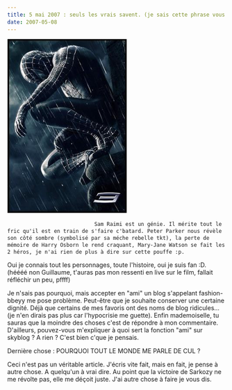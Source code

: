 ```yaml
---
title: 5 mai 2007 : seuls les vrais savent. (je sais cette phrase vous saoule.)
date: 2007-05-08
---
```


![une image](./img/885438490_small.jpg)


                                Sam Raimi est un génie. Il mérite tout le fric qu'il est en train de s'faire c'batard. Peter Parker nous révèle son côté sombre (symbolisé par sa méche rebelle tkt), la perte de mémoire de Harry Osborn le rend craquant, Mary-Jane Watson se fait les 2 héros, je n'ai rien de plus à dire sur cette pouffe :p.
Oui je connais tout les personnages, toute l'histoire, oui je suis fan :D.
(héééé non Guillaume, t'auras pas mon ressenti en live sur le film, fallait réfléchir un peu, pffff)

Je n'sais pas pourquoi, mais accepter en "ami" un blog s'appelant fashion-bbeyy me pose problème. Peut-être que je souhaite conserver une certaine dignité. Déjà que certains de mes favoris ont des noms de blog ridicules... (je n'en dirais pas plus car l'hypocrisie me guette). Enfin mademoiselle, tu sauras que la moindre des choses c'est de répondre à mon commentaire. D'ailleurs, pouvez-vous m'expliquer à quoi sert la fonction "ami" sur skyblog ? A rien ? C'est bien c'que je pensais.

Dernière chose : POURQUOI TOUT LE MONDE ME PARLE DE CUL ?

Ceci n'est pas un véritable article. J'écris vite fait, mais en fait, je pense à autre chose. A quelqu'un à vrai dire. Au point que la victoire de Sarkozy ne me révolte pas, elle me déçoit juste. J'ai autre chose à faire je vous dis.
            
